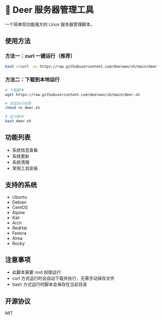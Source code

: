 # 🦌 Deer 服务器管理工具

一个简单但功能强大的 Linux 服务器管理脚本。

## 使用方法

### 方法一：curl 一键运行（推荐）

```bash
bash <(curl -sL https://raw.githubusercontent.com/deerwan/sh/main/deer.sh)
```

### 方法二：下载到本地运行

```bash
# 下载脚本
wget https://raw.githubusercontent.com/deerwan/sh/main/deer.sh

# 添加执行权限
chmod +x deer.sh

# 运行脚本
bash deer.sh
```

## 功能列表

- 系统信息查看
- 系统更新
- 系统清理
- 常用工具安装

## 支持的系统

- Ubuntu
- Debian
- CentOS
- Alpine
- Kali
- Arch
- RedHat
- Fedora
- Alma
- Rocky

## 注意事项

- 此脚本需要 root 权限运行
- curl 方式运行时会自动下载并执行，无需手动保存文件
- bash 方式运行时脚本会保存在当前目录

## 开源协议

MIT
